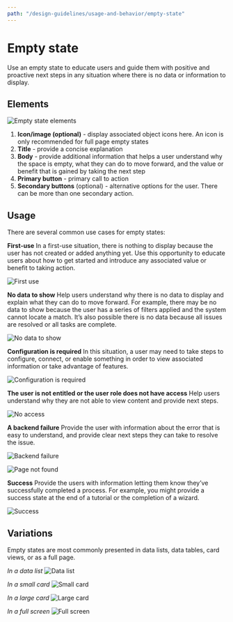 ```yaml
---
path: "/design-guidelines/usage-and-behavior/empty-state"
---
```

# Empty state
Use an empty state to educate users and guide them with positive and proactive next steps in any situation where there is no data or information to display.

## Elements

![Empty state elements](img/emptystate-elements.png)

1. **Icon/image (optional)** - display associated object icons here. An icon is only recommended for full page empty states
2. **Title** - provide a concise explanation
3. **Body** - provide additional information that helps a user understand why the space is empty, what they can do to move forward, and the value or benefit that is gained by taking the next step
4. **Primary button** - primary call to action
5. **Secondary buttons** (optional) - alternative options for the user. There can be more than one secondary action.

## Usage
There are several common use cases for empty states:

**First-use**
In a first-use situation, there is nothing to display because the user has not created or added anything yet. Use this opportunity to educate users about how to get started and introduce any associated value or benefit to taking action.

![First use](img/firstuse.png)

**No data to show**
Help users understand why there is no data to display and explain what they can do to move forward. For example, there may be no data to show because the user has a series of filters applied and the system cannot locate a match. It’s also possible there is no data because all issues are resolved or all tasks are complete.

![No data to show](img/noresultsfound.png)

**Configuration is required**
In this situation, a user may need to take steps to configure, connect, or enable something in order to view associated information or take advantage of features.

![Configuration is required](img/emptystate-notentitled.png)

**The user is not entitled or the user role does not have access**
Help users understand why they are not able to view content and provide next steps.

![No access](img/emptystate-accessdenied.png)

**A backend failure**
Provide the user with information about the error that is easy to understand, and provide clear next steps they can take to resolve the issue.

![Backend failure](img/emptystate-errormessage.png)

![Page not found](img/pagenotfound.png)

**Success**
Provide the users with information letting them know they’ve successfully completed a process. For example, you might provide a success state at the end of a tutorial or the completion of a wizard.

![Success](img/success.png)

## Variations

Empty states are most commonly presented in data lists, data tables, card views, or as a full page.

*In a data list*
![Data list](img/emptystate-datalist.png)

*In a small card*
![Small card](img/emptystate-card.png)

*In a large card*
![Large card](img/emptystate-lgcard.png)

*In a full screen*
![Full screen](img/emptystate-fullscreen.png)
